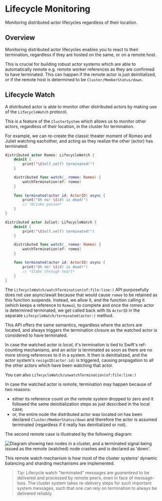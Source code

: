 # Lifecycle Monitoring

Monitoring distributed actor lifecycles regardless of their location. 

## Overview

Monitoring distributed actor lifecycles enables you to react to their termination, regardless if they are hosted on the same, or on a remote host.

This is crucial for building robust actor systems which are able to automatically remote e.g. remote worker references as they are confirmed to have terminated.
This can happen if the remote actor is just deinitialized, or if the remote host is determined to be ``Cluster/MemberStatus/down``.

## Lifecycle Watch

A distributed actor is able to monitor other distributed actors by making use of the ``LifecycleWatch`` protocol.

This is a feature of the ``ClusterSystem`` which allows us to monitor other actors, regardless of their location, in the cluster for termination.

For example, we can re-create the classic theater moment of Romeo and Juliet watching eachother, and acting as they realize the other (actor) has terminated:

```swift
distributed actor Romeo: LifecycleWatch {
    deinit {
        print("\(Self.self) terminated!")
    }

    distributed func watch(_ romeo: Romeo) {
        watchTermination(of: romeo)
    }
    
    func terminated(actor id: ActorID) async {
        print("Oh no! \(id) is dead!")
        // *Drinks poison*
    }
}

distributed actor Juliet: LifecycleWatch {
    deinit {
        print("\(Self.self) terminated!")
    }

    distributed func watch(_ romeo: Romeo) {
        watchTermination(of: romeo)
    }

    func terminated(actor id: ActorID) async {
        print("Oh no! \(id) is dead!")
        // *Stabs through heart*
    }
}
```

The ``LifecycleWatch/watchTermination(of:file:line:)`` API purposefully does not use async/await because that would cause `romeo` to be retained as this function suspends. Instead, we allow it, and the function calling it (which keeps a reference to `Romeo`), to complete and once the romeo actor is determined terminated, we get called back with its ``ActorID`` in the separate ``LifecycleWatch/terminated(actor:)`` method.

This API offers the same semantics, regardless where the actors are located, and always triggers the termination closure as the watched actor is considered to have terminated.

In case the watched actor is _local_, it's termination is tied to Swift's ref-counting mechanisms, and an actor is terminated as soon as there are no more strong references to it in a system. It then is deinitialized, and the actor system's `resignID(actor.id)` is triggered, causing propagation to all the other actors which have been watching that actor.

You can also ``LifecycleWatch/unwatchTermination(of:file:line:)``

In case the watched actor is _remote_, termination may happen because of two reasons: 
- either its reference count _on the remote system_ dropped to zero and it followed the same deinitialization steps as just described in the local case;
- or, the entire node the distributed actor was located on has been declared ``Cluster/MemberStatus/down`` and therefore the actor is assumed terminated (regardless if it really has deinitialized or not).

The second remote case is illustrated by the following diagram:

![Diagram showing two nodes in a cluster, and a terminated signal being issued as the remote (watched) node crashes and is declared as 'down'.](remote_watch_terminated.png)

This remote watch mechanism is how most of the cluster systems' dynamic balancing and sharding mechanisms are implemented.

> Tip: Lifecycle watch "terminated" messages are _guaranteed_ to be delivered and processed by remote peers, even in face of message-loss. The cluster system takes re-delivery steps for such important system messages, such that one can rely on termination to always be delivered reliably.

